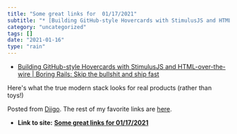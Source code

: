 ```yaml
---
title: "Some great links for  01/17/2021"
subtitle: "* [Building GitHub-style Hovercards with StimulusJS and HTML-over-the-wire | Boring Rails: Skip the ..."
category: "uncategorized"
tags: []
date: "2021-01-16"
type: "rain"
---
```

* [Building GitHub-style Hovercards with StimulusJS and HTML-over-the-wire | Boring Rails: Skip the bullshit and ship fast](<https://boringrails.com/articles/hovercards-stimulus/>)

Here's what the true modern stack looks for real products (rather than toys!)

Posted from [Diigo](<https://www.diigo.com>). The rest of my favorite links
are [here](<https://www.diigo.com/user/pitosalas>).


* **Link to site:** **[Some great links for  01/17/2021](None)**
